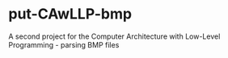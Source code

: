 # put-CAwLLP-bmp
A second project for the Computer Architecture with Low-Level Programming - parsing BMP files

